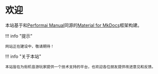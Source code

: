 # 欢迎

本站基于和[Performai Manual](https://performai.evilleaker.com/manual/)同源的[Material for MkDocs](https://squidfunk.github.io/mkdocs-material/)框架构建。

!!! info "提示"

    网站正在建设中，敬请期待！

!!! info "关于本站"

    本站皆在为街机音游玩家提供一个技术支持的平台，也欢迎各位朋友提供改进意见和反馈。